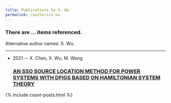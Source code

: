 ```yaml
---
title: Publications by X. Wu
permalink: /authors/x-wu
---
```


<h3 id="number-posts">There are ... items referenced.</h3>
<p id='info-authors'>Alternative author names: X. Wu.</p>
<hr />
<ul class="post-list">
<li><span class='post-meta'>2021 -- X. Chen, X. Wu, M. Wang</span><h3><a class='post-link' href="{{ site.baseurl }}/an-sso-source-location-method-for-power-systems-with-dfigs-based-on-hamiltonian-system-theory">AN SSO SOURCE LOCATION METHOD FOR POWER SYSTEMS WITH DFIGS BASED ON HAMILTONIAN SYSTEM THEORY</a></h3></li>

</ul>
{% include count-posts.html %}
